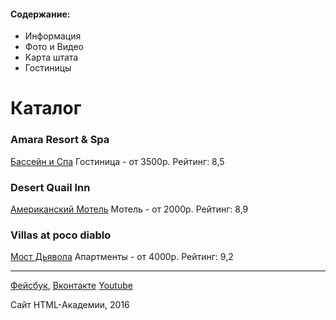 #### Содержание:

* Информация
* Фото и Видео
* Карта штата
* Гостиницы

# Каталог

### Amara Resort & Spa
[Бассейн и Спа](https://placekitten.com/200/300)
Гостиница - от 3500р.
Рейтинг: 8,5

### Desert Quail Inn
[Американский Мотель](https://placekitten.com/200/300)
Мотель - от 2000р.
Рейтинг: 8,9

### Villas at poco diablo
[Мост Дьявола](https://placekitten.com/200/300)
Апартменты - от 4000р.
Рейтинг: 9,2

* * *

[Фейсбук](http://facebook.com),
[Вконтакте](http://vkontakte.com)
[Youtube](http://youtube.com)

Сайт HTML-Академии, 2016
